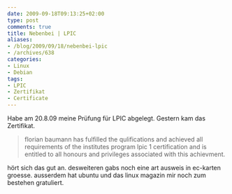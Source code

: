 ```yaml
---
date: 2009-09-18T09:13:25+02:00
type: post
comments: true
title: Nebenbei | LPIC
aliases:
- /blog/2009/09/18/nebenbei-lpic
- /archives/638
categories:
- Linux
- Debian
tags:
- LPIC
- Zertifikat
- Certificate
---
```


Habe am 20.8.09 meine Prüfung für LPIC abgelegt. Gestern kam das
Zertifikat.

> florian baumann has fulfilled the qulifications and achieved all
> requirements of the institutes program lpic 1 certification and is
> entitled to all honours and privileges associated with this achievment.

hört sich das gut an. desweiteren gabs noch eine art ausweis in ec-karten
groesse. ausserdem hat ubuntu und das linux magazin mir noch zum bestehen
gratuliert.
